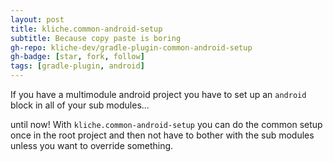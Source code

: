 ```yaml
---
layout: post
title: kliche.common-android-setup
subtitle: Because copy paste is boring
gh-repo: kliche-dev/gradle-plugin-common-android-setup
gh-badge: [star, fork, follow]
tags: [gradle-plugin, android]
---
```


If you have a multimodule android project you have to
set up an `android` block in all of your sub modules...

until now! With `kliche.common-android-setup` you can do
the common setup once in the root project and then not
have to bother with the sub modules unless you want to
override something.
